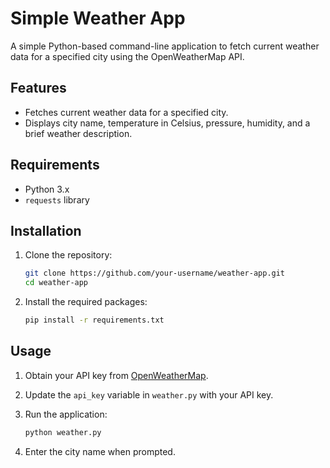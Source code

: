 # Simple Weather App

A simple Python-based command-line application to fetch current weather data for a specified city using the OpenWeatherMap API.

## Features
- Fetches current weather data for a specified city.
- Displays city name, temperature in Celsius, pressure, humidity, and a brief weather description.

## Requirements
- Python 3.x
- `requests` library

## Installation
1. Clone the repository:
    ```sh
    git clone https://github.com/your-username/weather-app.git
    cd weather-app
    ```

2. Install the required packages:
    ```sh
    pip install -r requirements.txt
    ```

## Usage
1. Obtain your API key from [OpenWeatherMap](https://openweathermap.org/api).

2. Update the `api_key` variable in `weather.py` with your API key.

3. Run the application:
    ```sh
    python weather.py
    ```

4. Enter the city name when prompted.

